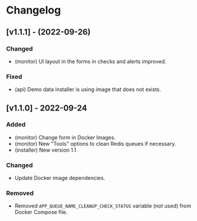 # Changelog

## [v1.1.1] - (2022-09-26)

### Changed

-   (monitor) UI layout in the forms in checks and alerts improved.

### Fixed

-   (api) Demo data installer is using image that does not exists.

## [v1.1.0] - 2022-09-24

### Added

-   (monitor) Change form in Docker Images.
-   (monitor) New "Tools" options to clean Redis queues if necessary.
-   (installer) New version 1.1

### Changed

-   Update Docker image dependencies.

### Removed

-   Removed `APP_QUEUE_NAME_CLEANUP_CHECK_STATUS` variable (not used) from Docker Compose file.
